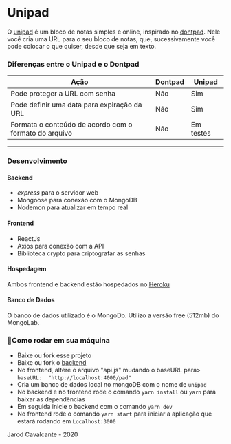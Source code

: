 #  Unipad
O [unipad](https://unipad.herokuapp.com/) é um bloco de notas simples e online, inspirado no [dontpad](http://dontpad.com/). Nele você cria uma URL para o seu bloco de notas, que, sucessivamente você pode colocar o que quiser, desde que seja em texto.

### Diferenças entre o Unipad e o Dontpad
| Ação | Dontpad | Unipad|
|--|--| --|
| Pode proteger a URL com senha | Não | Sim  |
|Pode definir uma data para expiração da URL|Não| Sim
|Formata o conteúdo de acordo com o formato do arquivo|Não| Em testes

---
### Desenvolvimento
#### Backend
- *express* para o servidor web
- Mongoose para conexão com o MongoDB
- Nodemon para atualizar em tempo real

#### Frontend
- ReactJs
- Axios para conexão com a API
- Biblioteca crypto para criptografar as senhas
#### Hospedagem
Ambos frontend e backend estão hospedados no [Heroku](https://heroku.com/)  

#### Banco de Dados
O banco de dados utilizado é o MongoDb. Utilizo a versão free (512mb) do MongoLab.

### 🚀Como rodar em sua máquina
- Baixe ou fork esse projeto
- Baixe ou fork o [backend](https://github.com/jarodsim/unipad-backend) 
- No frontend, altere o arquivo "api.js" mudando o baseURL para> `baseURL:  "http://localhost:4000/pad"`
- Cria um banco de dados local no mongoDB com o nome de `unipad`
- No backend e no frontend rode o comando `yarn install` ou `yarn` para baixar as dependências
- Em seguida inicie o backend com o comando `yarn dev` 
 - No frontend rode o comando `yarn start` para iniciar a aplicação que estará rodando em `Localhost:3000`


Jarod Cavalcante - 2020
